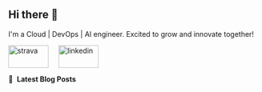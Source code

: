 ## Hi there 👋
I'm a Cloud | DevOps | AI engineer. Excited to grow and innovate together!




<p align="left" style="display: flex; gap: 20px;">
  <a href="https://www.strava.com/athletes/134432401" target="blank">
    <img align="center" src="https://www.vectorlogo.zone/logos/strava/strava-ar21.svg" alt="strava" height="45" width="80" />
  </a>
  <a href="https://www.linkedin.com/in/radekpadrta/" target="blank">
    <img align="center" src="https://www.vectorlogo.zone/logos/linkedin/linkedin-ar21.svg" alt="linkedin" height="45" width="80" />
  </a>
</p>



📕 &nbsp;**Latest Blog Posts**
<!-- BLOG-POST-LIST:START -->

<!-- BLOG-POST-LIST:END -->
